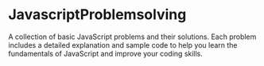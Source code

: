 # JavascriptProblemsolving
A collection of basic JavaScript problems and their solutions. Each problem includes a detailed explanation and sample code to help you learn the fundamentals of JavaScript and improve your coding skills.
